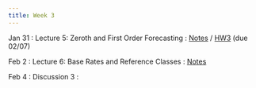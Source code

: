```yaml
---
title: Week 3
---
```


Jan 31
: Lecture 5: Zeroth and First Order Forecasting
    : [Notes](/lectures/lec5-zeroth-first) / [HW3](/assets/hw3.pdf) (due 02/07)

Feb 2
: Lecture 6: Base Rates and Reference Classes
    : [Notes](/lectures/lec6-base-rates)

Feb 4
: Discussion 3
    :   
